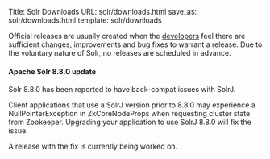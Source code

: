 Title: Solr Downloads
URL: solr/downloads.html
save_as: solr/downloads.html
template: solr/downloads

Official releases are usually created when the [developers]({filename}/pages/whoweare.md)
feel there are sufficient changes, improvements and bug fixes to warrant a release.
Due to the voluntary nature of Solr, no releases are scheduled in advance.

#### Apache Solr 8.8.0 update
Solr 8.8.0 has been reported to have back-compat issues with SolrJ. 

Client applications that use a SolrJ version prior to 8.8.0 may experience a NullPointerException in ZkCoreNodeProps when requesting cluster state from Zookeeper. Upgrading your application to use SolrJ 8.8.0 will fix the issue.

A release with the fix is currently being worked on.

